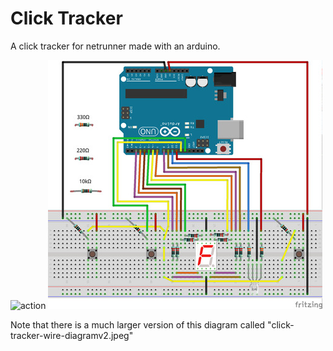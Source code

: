 # Click Tracker

A click tracker for netrunner made with an arduino.

![action](tracker-demo.gif)
![diagram](example.jpeg)

Note that there is a much larger version of this diagram called "click-tracker-wire-diagramv2.jpeg"